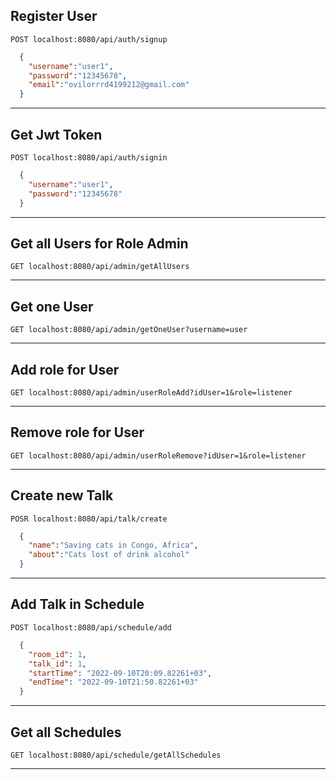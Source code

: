 ## Register User
```POST localhost:8080/api/auth/signup```
```json
  {
    "username":"user1",
    "password":"12345678",
    "email":"ovilorrrd4199212@gmail.com"
  }  
```
---
## Get Jwt Token
```POST localhost:8080/api/auth/signin```
```json
  {
    "username":"user1",
    "password":"12345678"
  }  
```
---
## Get all Users for Role Admin
```GET localhost:8080/api/admin/getAllUsers```
___
## Get one User
```GET localhost:8080/api/admin/getOneUser?username=user```
___

## Add role for User
```GET localhost:8080/api/admin/userRoleAdd?idUser=1&role=listener```
___

## Remove role for User
```GET localhost:8080/api/admin/userRoleRemove?idUser=1&role=listener```
___

## Create new Talk
```POSR localhost:8080/api/talk/create```
```json
  {
    "name":"Saving cats in Congo, Africa",
    "about":"Cats lost of drink alcohol"
  }
```
___

## Add Talk in Schedule
```POST localhost:8080/api/schedule/add```
```json
  {
    "room_id": 1,
    "talk_id": 1,
    "startTime": "2022-09-10T20:09.82261+03",
    "endTime": "2022-09-10T21:50.82261+03"
  }
```
___

## Get all Schedules
```GET localhost:8080/api/schedule/getAllSchedules```
___
